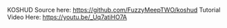 KOSHUD
Source  here: https://github.com/FuzzyMeepTWO/koshud
Tutorial Video Here: https://youtu.be/_Uq7atiHO7A
